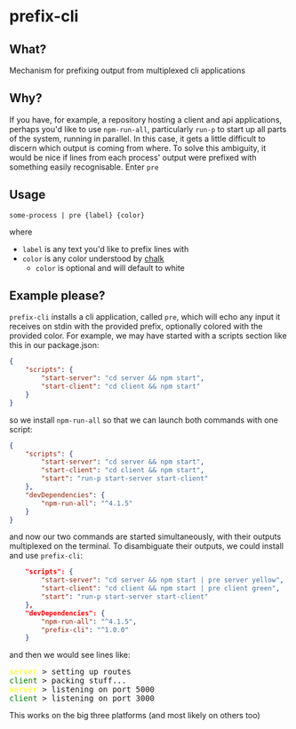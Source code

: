 # prefix-cli

## What?

Mechanism for prefixing output from multiplexed cli applications

## Why?
If you have, for example, a repository hosting a client and api applications,
perhaps you'd like to use `npm-run-all`, particularly `run-p` to start up
all parts of the system, running in parallel. In this case, it gets a little
difficult to discern which output is coming from where. To solve this ambiguity,
it would be nice if lines from each process' output were prefixed with something
easily recognisable. Enter `pre`

## Usage

`some-process | pre {label} {color}`

where 
- `label` is any text you'd like to prefix lines with
- `color` is any color understood by [chalk](https://npmjs.com/package/chalk)
    - `color` is optional and will default to white

## Example please?
`prefix-cli` installs a cli application, called `pre`, which will echo any input
it receives on stdin with the provided prefix, optionally colored with the provided
color. For example, we may have started with a scripts section like this in our
package.json:

```json
{
    "scripts": {
        "start-server": "cd server && npm start",
        "start-client": "cd client && npm start"
    }
}
```

so we install `npm-run-all` so that we can launch both commands with one script:

```json
{
    "scripts": {
        "start-server": "cd server && npm start",
        "start-client": "cd client && npm start",
        "start": "run-p start-server start-client"
    },
    "devDependencies": {
        "npm-run-all": "^4.1.5"
    }
}
```

and now our two commands are started simultaneously, with their outputs multiplexed
on the terminal. To disambiguate their outputs, we could install and use `prefix-cli`:

```json
    "scripts": {
        "start-server": "cd server && npm start | pre server yellow",
        "start-client": "cd client && npm start | pre client green",
        "start": "run-p start-server start-client"
    },
    "devDependencies": {
        "npm-run-all": "^4.1.5",
        "prefix-cli": "^1.0.0"
    }
```

and then we would see lines like:
<pre>
<span style="color: yellow">server</span> &gt; setting up routes
<span style="color: green">client</span> &gt; packing stuff...
<span style="color: yellow">server</span> &gt; listening on port 5000
<span style="color: green">client</span> &gt; listening on port 3000
</pre>

This works on the big three platforms (and most likely on others too)
